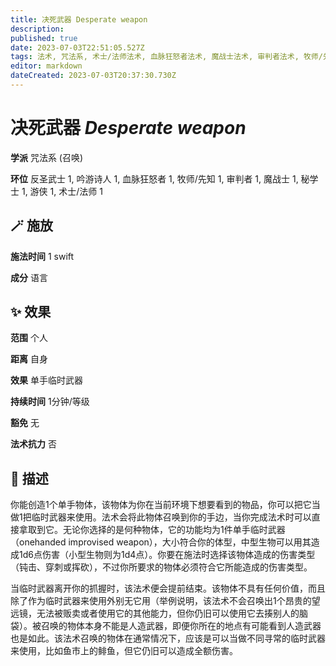 ```yaml
---
title: 决死武器 Desperate weapon
description: 
published: true
date: 2023-07-03T22:51:05.527Z
tags: 法术, 咒法系, 术士/法师法术, 血脉狂怒者法术, 魔战士法术, 审判者法术, 牧师/先知法术, 游侠法术, 秘学士法术, 1环法术, 召唤, 吟游诗人法术, 反圣武士法术
editor: markdown
dateCreated: 2023-07-03T20:37:30.730Z
---
```


# **决死武器** *Desperate weapon*

**学派** 咒法系 (召唤) 

**环位** 反圣武士 1, 吟游诗人 1, 血脉狂怒者 1, 牧师/先知 1, 审判者 1, 魔战士 1, 秘学士 1, 游侠 1, 术士/法师 1

## 🪄 施放

**施法时间** 1 swift

**成分** 语言

## ✨ 效果  

**范围** 个人

**距离** 自身 

**效果** 单手临时武器 

**持续时间** 1分钟/等级 

**豁免** 无

**法术抗力** 否

## 📖 描述

你能创造1个单手物体，该物体为你在当前环境下想要看到的物品，你可以把它当做1把临时武器来使用。法术会将此物体召唤到你的手边，当你完成法术时可以直接拿取到它。无论你选择的是何种物体，它的功能均为1件单手临时武器（onehanded improvised weapon），大小符合你的体型，中型生物可以用其造成1d6点伤害（小型生物则为1d4点）。你要在施法时选择该物体造成的伤害类型（钝击、穿刺或挥砍），不过你所要求的物体必须符合它所能造成的伤害类型。

当临时武器离开你的抓握时，该法术便会提前结束。该物体不具有任何价值，而且除了作为临时武器来使用外别无它用（举例说明，该法术不会召唤出1个昂贵的望远镜，无法被贩卖或者使用它的其他能力，但你仍旧可以使用它去揍别人的脑袋）。被召唤的物体本身不能是人造武器，即便你所在的地点有可能看到人造武器也是如此。该法术召唤的物体在通常情况下，应该是可以当做不同寻常的临时武器来使用，比如鱼市上的鲱鱼，但它仍旧可以造成全额伤害。
    